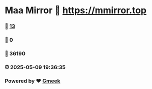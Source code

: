 # Maa Mirror :link: https://mmirror.top 
### :page_facing_up: [13](https://mmirror.top/tag.html) 
### :speech_balloon: 0 
### :hibiscus: 36190 
### :alarm_clock: 2025-05-09 19:36:35 
### Powered by :heart: [Gmeek](https://github.com/Meekdai/Gmeek)
